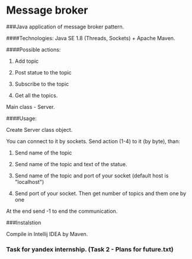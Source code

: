 # Message broker  

###Java application of message broker pattern.

####Technologies: Java SE 1.8 (Threads, Sockets) + Apache Maven.

####Possible actions: 

1. Add topic

2. Post statue to the topic

3. Subscribe to the topic

4. Get all the topics.

Main class - Server. 

####Usage:

Create Server class object. 

You can connect to it by sockets. Send action (1-4) to it (by byte), than:

1. Send name of the topic

2. Send name of the topic and text of the statue.

3. Send name of the topic and port of your socket (default host is "localhost")

4. Send port of your socket. Then get number of topics and them one by one

At the end send -1 to end the communication.

###Instalstion

Compile in Intellij IDEA by Maven.

### Task for yandex internship. (Task 2 - Plans for future.txt)
